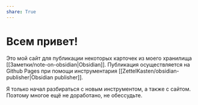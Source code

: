 ```yaml
---
share: True
---
```

# Всем привет!
Это мой сайт для публикации некоторых карточек из моего хранилища [[Заметки/note-on-obsidian|Obsidian]]. Публикация осуществляется на Github Pages при помощи инструментария [[ZettelKasten/obsidian-publisher|Obsidian publisher]].

Я только начал разбираться с новым инструментом, а также с сайтом. Поэтому многое ещё не доработано, не обессудьте.